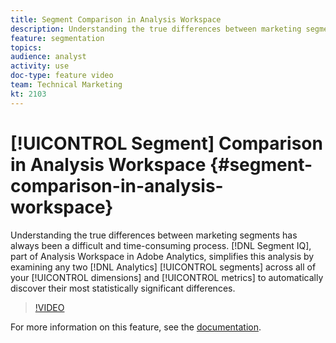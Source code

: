 ```yaml
---
title: Segment Comparison in Analysis Workspace
description: Understanding the true differences between marketing segments has always been a difficult and time-consuming process. Segment IQ, part of Analysis Workspace in Adobe Analytics, simplifies this analysis by examining any two Analytics segments across all of your dimensions and metrics to automatically discover their most statistically significant differences.
feature: segmentation
topics: 
audience: analyst
activity: use
doc-type: feature video
team: Technical Marketing
kt: 2103
---
```


# [!UICONTROL Segment] Comparison in Analysis Workspace {#segment-comparison-in-analysis-workspace}

Understanding the true differences between marketing segments has always been a difficult and time-consuming process. [!DNL Segment IQ], part of Analysis Workspace in Adobe Analytics, simplifies this analysis by examining any two [!DNL Analytics] [!UICONTROL segments] across all of your [!UICONTROL dimensions] and [!UICONTROL metrics] to automatically discover their most statistically significant differences.

>[!VIDEO](https://video.tv.adobe.com/v/23976/?quality=12)

For more information on this feature, see the [documentation](https://marketing.adobe.com/resources/help/en_US/analytics/analysis-workspace/segment-comparison.html).
